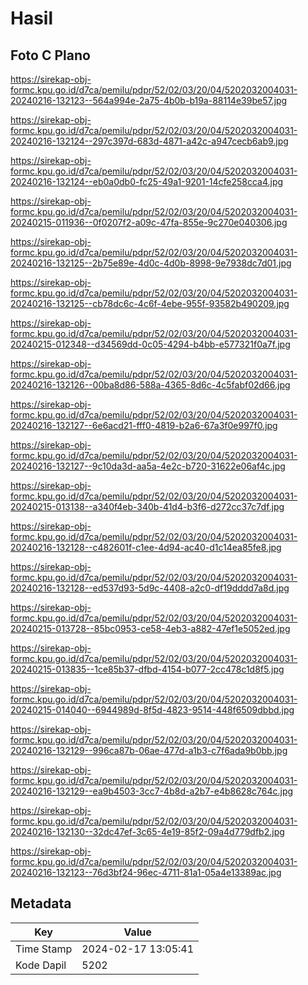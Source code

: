 # Hasil

## Foto C Plano

https://sirekap-obj-formc.kpu.go.id/d7ca/pemilu/pdpr/52/02/03/20/04/5202032004031-20240216-132123--564a994e-2a75-4b0b-b19a-88114e39be57.jpg

https://sirekap-obj-formc.kpu.go.id/d7ca/pemilu/pdpr/52/02/03/20/04/5202032004031-20240216-132124--297c397d-683d-4871-a42c-a947cecb6ab9.jpg

https://sirekap-obj-formc.kpu.go.id/d7ca/pemilu/pdpr/52/02/03/20/04/5202032004031-20240216-132124--eb0a0db0-fc25-49a1-9201-14cfe258cca4.jpg

https://sirekap-obj-formc.kpu.go.id/d7ca/pemilu/pdpr/52/02/03/20/04/5202032004031-20240215-011936--0f0207f2-a09c-47fa-855e-9c270e040306.jpg

https://sirekap-obj-formc.kpu.go.id/d7ca/pemilu/pdpr/52/02/03/20/04/5202032004031-20240216-132125--2b75e89e-4d0c-4d0b-8998-9e7938dc7d01.jpg

https://sirekap-obj-formc.kpu.go.id/d7ca/pemilu/pdpr/52/02/03/20/04/5202032004031-20240216-132125--cb78dc6c-4c6f-4ebe-955f-93582b490209.jpg

https://sirekap-obj-formc.kpu.go.id/d7ca/pemilu/pdpr/52/02/03/20/04/5202032004031-20240215-012348--d34569dd-0c05-4294-b4bb-e577321f0a7f.jpg

https://sirekap-obj-formc.kpu.go.id/d7ca/pemilu/pdpr/52/02/03/20/04/5202032004031-20240216-132126--00ba8d86-588a-4365-8d6c-4c5fabf02d66.jpg

https://sirekap-obj-formc.kpu.go.id/d7ca/pemilu/pdpr/52/02/03/20/04/5202032004031-20240216-132127--6e6acd21-fff0-4819-b2a6-67a3f0e997f0.jpg

https://sirekap-obj-formc.kpu.go.id/d7ca/pemilu/pdpr/52/02/03/20/04/5202032004031-20240216-132127--9c10da3d-aa5a-4e2c-b720-31622e06af4c.jpg

https://sirekap-obj-formc.kpu.go.id/d7ca/pemilu/pdpr/52/02/03/20/04/5202032004031-20240215-013138--a340f4eb-340b-41d4-b3f6-d272cc37c7df.jpg

https://sirekap-obj-formc.kpu.go.id/d7ca/pemilu/pdpr/52/02/03/20/04/5202032004031-20240216-132128--c482601f-c1ee-4d94-ac40-d1c14ea85fe8.jpg

https://sirekap-obj-formc.kpu.go.id/d7ca/pemilu/pdpr/52/02/03/20/04/5202032004031-20240216-132128--ed537d93-5d9c-4408-a2c0-df19dddd7a8d.jpg

https://sirekap-obj-formc.kpu.go.id/d7ca/pemilu/pdpr/52/02/03/20/04/5202032004031-20240215-013728--85bc0953-ce58-4eb3-a882-47ef1e5052ed.jpg

https://sirekap-obj-formc.kpu.go.id/d7ca/pemilu/pdpr/52/02/03/20/04/5202032004031-20240215-013835--1ce85b37-dfbd-4154-b077-2cc478c1d8f5.jpg

https://sirekap-obj-formc.kpu.go.id/d7ca/pemilu/pdpr/52/02/03/20/04/5202032004031-20240215-014040--6944989d-8f5d-4823-9514-448f6509dbbd.jpg

https://sirekap-obj-formc.kpu.go.id/d7ca/pemilu/pdpr/52/02/03/20/04/5202032004031-20240216-132129--996ca87b-06ae-477d-a1b3-c7f6ada9b0bb.jpg

https://sirekap-obj-formc.kpu.go.id/d7ca/pemilu/pdpr/52/02/03/20/04/5202032004031-20240216-132129--ea9b4503-3cc7-4b8d-a2b7-e4b8628c764c.jpg

https://sirekap-obj-formc.kpu.go.id/d7ca/pemilu/pdpr/52/02/03/20/04/5202032004031-20240216-132130--32dc47ef-3c65-4e19-85f2-09a4d779dfb2.jpg

https://sirekap-obj-formc.kpu.go.id/d7ca/pemilu/pdpr/52/02/03/20/04/5202032004031-20240216-132123--76d3bf24-96ec-4711-81a1-05a4e13389ac.jpg


## Metadata

| Key        | Value               |
| ---------- | ------------------- |
| Time Stamp | 2024-02-17 13:05:41 |
| Kode Dapil | 5202                |



